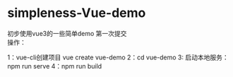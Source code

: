 # simpleness-Vue-demo
初步使用vue3的一些简单demo
第一次提交  
操作：

1：vue-cli创建项目 vue create vue-demo 
2：cd vue-demo
3: 启动本地服务：npm run serve 
4：npm run build

